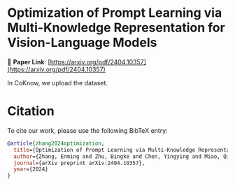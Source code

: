 # Optimization of Prompt Learning via Multi-Knowledge Representation for Vision-Language Models

📄 **Paper Link**: [https://arxiv.org/pdf/2404.10357](https://arxiv.org/pdf/2404.10357)

In CoKnow, we upload the dataset.

# Citation

To cite our work, please use the following BibTeX entry:

```bibtex
@article{zhang2024optimization,
  title={Optimization of Prompt Learning via Multi-Knowledge Representation for Vision-Language Models},
  author={Zhang, Enming and Zhu, Bingke and Chen, Yingying and Miao, Qinghai and Tang, Ming and Wang, Jinqiao},
  journal={arXiv preprint arXiv:2404.10357},
  year={2024}
}
```
